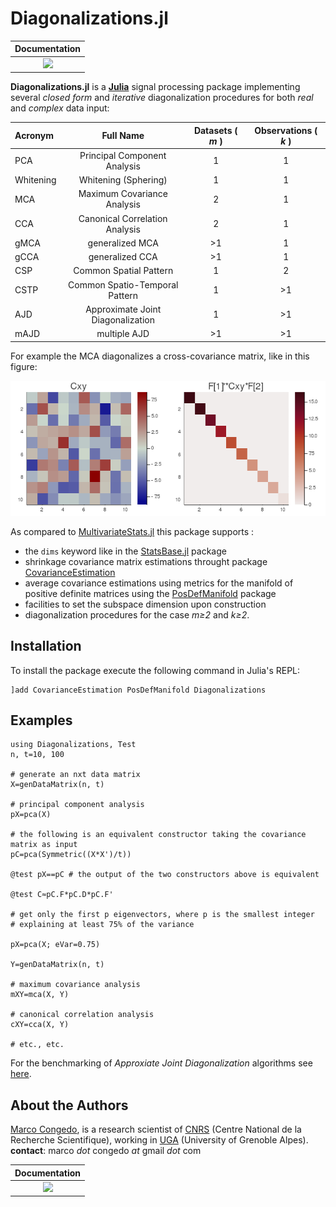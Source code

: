 # Diagonalizations.jl

| **Documentation**  | 
|:---------------------------------------:|
| [![](https://img.shields.io/badge/docs-dev-blue.svg)](https://Marco-Congedo.github.io/Diagonalizations.jl/dev) |

**Diagonalizations.jl** is a [**Julia**](https://julialang.org/) signal processing package implementing several *closed form* and *iterative* diagonalization procedures for both *real* and *complex* data input:

| Acronym   | Full Name | Datasets ( *m* ) | Observations ( *k* ) |
|:----------|:---------:|:---------:|:---------:|
| PCA | Principal Component Analysis | 1 | 1 |
| Whitening | Whitening (Sphering) | 1 | 1 |
| MCA | Maximum Covariance Analysis | 2 | 1 |
| CCA | Canonical Correlation Analysis | 2 | 1 |
| gMCA | generalized MCA | >1 | 1 |
| gCCA | generalized CCA | >1 | 1 |
| CSP | Common Spatial Pattern | 1 | 2 |
| CSTP | Common Spatio-Temporal Pattern | 1 | >1 |
| AJD | Approximate Joint Diagonalization | 1 | >1 |
| mAJD | multiple AJD | >1 | >1 |

For example the MCA diagonalizes a cross-covariance matrix, like in this figure:

![](/docs/src/assets/FigMCA.png)

As compared to [MultivariateStats.jl](https://github.com/JuliaStats/MultivariateStats.jl)
this package supports :
- the `dims` keyword like in the [StatsBase.jl](https://github.com/JuliaStats/StatsBase.jl) package
- shrinkage covariance matrix estimations throught package [CovarianceEstimation](https://github.com/mateuszbaran/CovarianceEstimation.jl)
- average covariance estimations using metrics for the manifold of positive definite matrices using the [PosDefManifold](https://github.com/Marco-Congedo/PosDefManifold.jl) package
- facilities to set the subspace dimension upon construction
- diagonalization procedures for the case *m≥2* and *k≥2*.

## Installation

To install the package execute the following command in Julia's REPL:

    ]add CovarianceEstimation PosDefManifold Diagonalizations

## Examples

```
using Diagonalizations, Test
n, t=10, 100

# generate an nxt data matrix
X=genDataMatrix(n, t)

# principal component analysis
pX=pca(X)

# the following is an equivalent constructor taking the covariance matrix as input
pC=pca(Symmetric((X*X')/t))

@test pX==pC # the output of the two constructors above is equivalent

@test C≈pC.F*pC.D*pC.F'  

# get only the first p eigenvectors, where p is the smallest integer
# explaining at least 75% of the variance

pX=pca(X; eVar=0.75) 

Y=genDataMatrix(n, t)

# maximum covariance analysis
mXY=mca(X, Y) 

# canonical correlation analysis
cXY=cca(X, Y)

# etc., etc.

```

For the benchmarking of *Approxiate Joint Diagonalization* algorithms see 
[here](https://github.com/Marco-Congedo/STUDIES/tree/master/AJD-Algos-Benchmark).

## About the Authors

[Marco Congedo](https://sites.google.com/site/marcocongedo), is a research scientist of [CNRS](http://www.cnrs.fr/en) (Centre National de la Recherche Scientifique), working in [UGA](https://www.univ-grenoble-alpes.fr/english/) (University of Grenoble Alpes). **contact**: marco *dot* congedo *at* gmail *dot* com

| **Documentation**  | 
|:---------------------------------------:|
| [![](https://img.shields.io/badge/docs-dev-blue.svg)](https://Marco-Congedo.github.io/Diagonalizations.jl/dev) |
